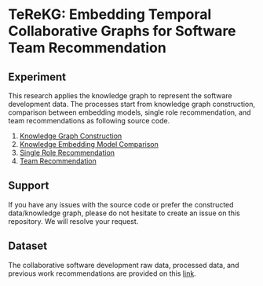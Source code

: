 # TeReKG: Embedding Temporal Collaborative Graphs for Software Team Recommendation

## Experiment
This research applies the knowledge graph to represent the software development data. The processes start from knowledge graph construction, comparison between embedding models, single role recommendation, and team recommendations as following source code.
1. [Knowledge Graph Construction](https://github.com/pisol-ruenin/terekg/tree/main/network-generation "Knowledge Graph Construction")
2. [Knowledge Embedding Model Comparison](https://github.com/pisol-ruenin/terekg/tree/main/model-selection "Knowledge Embedding Model Comparison")
3. [Single Role Recommendation](https://github.com/pisol-ruenin/terekg/tree/main/single-role-recommendation "Single Role Recommendation")
4. [Team Recommendation](https://github.com/pisol-ruenin/terekg/tree/main/team-recommendation "Team Recommendation")

## Support
If you have any issues with the source code or prefer the constructed data/knowledge graph, please do not hesitate to create an issue on this repository. We will resolve your request.

## Dataset
The collaborative software development raw data, processed data, and previous work recommendations are provided on this [link](https://drive.google.com/drive/folders/1D12UKF_05uh4AS9XiLdocxEP8nqFcS8q "link").
